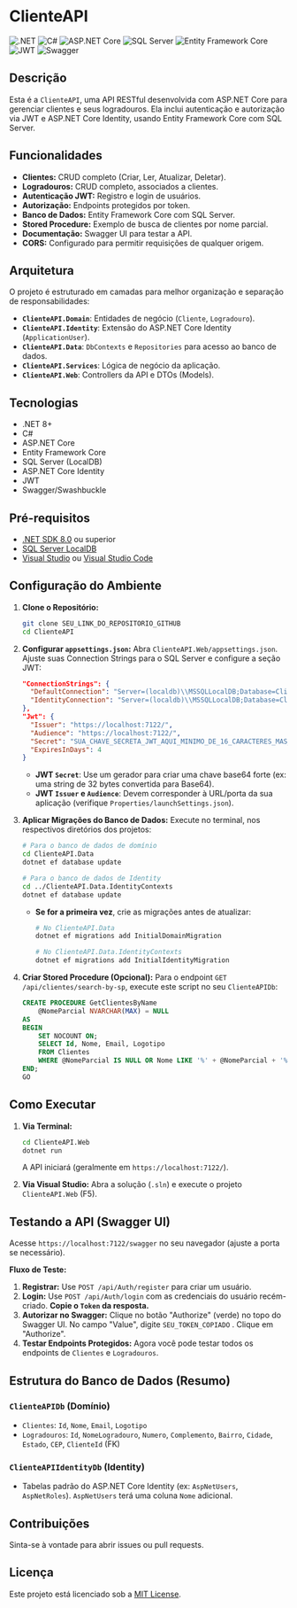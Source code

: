 # ClienteAPI

![.NET](https://img.shields.io/badge/.NET-512BD4?style=for-the-badge&logo=dotnet&logoColor=white)
![C#](https://img.shields.io/badge/C%23-239120?style=for-the-badge&logo=c-sharp&logoColor=white)
![ASP.NET Core](https://img.shields.io/badge/ASP.NET_Core-512BD4?style=for-the-badge&logo=asp.net&logoColor=white)
![SQL Server](https://img.shields.io/badge/SQL_Server-CC2927?style=for-the-badge&logo=microsoft-sql-server&logoColor=white)
![Entity Framework Core](https://img.shields.io/badge/Entity_Framework_Core-512BD4?style=for-the-badge&logo=dot-net&logoColor=white)
![JWT](https://img.shields.io/badge/JWT-000000?style=for-the-badge&logo=json-web-tokens&logoColor=black)
![Swagger](https://img.shields.io/badge/Swagger-85EA2D?style=for-the-badge&logo=swagger&logoColor=black)

## Descrição

Esta é a `ClienteAPI`, uma API RESTful desenvolvida com ASP.NET Core para gerenciar clientes e seus logradouros. Ela inclui autenticação e autorização via JWT e ASP.NET Core Identity, usando Entity Framework Core com SQL Server.

## Funcionalidades

* **Clientes:** CRUD completo (Criar, Ler, Atualizar, Deletar).
* **Logradouros:** CRUD completo, associados a clientes.
* **Autenticação JWT:** Registro e login de usuários.
* **Autorização:** Endpoints protegidos por token.
* **Banco de Dados:** Entity Framework Core com SQL Server.
* **Stored Procedure:** Exemplo de busca de clientes por nome parcial.
* **Documentação:** Swagger UI para testar a API.
* **CORS:** Configurado para permitir requisições de qualquer origem.

## Arquitetura

O projeto é estruturado em camadas para melhor organização e separação de responsabilidades:

* **`ClienteAPI.Domain`**: Entidades de negócio (`Cliente`, `Logradouro`).
* **`ClienteAPI.Identity`**: Extensão do ASP.NET Core Identity (`ApplicationUser`).
* **`ClienteAPI.Data`**: `DbContexts` e `Repositories` para acesso ao banco de dados.
* **`ClienteAPI.Services`**: Lógica de negócio da aplicação.
* **`ClienteAPI.Web`**: Controllers da API e DTOs (Models).

## Tecnologias

* .NET 8+
* C#
* ASP.NET Core
* Entity Framework Core
* SQL Server (LocalDB)
* ASP.NET Core Identity
* JWT
* Swagger/Swashbuckle

## Pré-requisitos

* [.NET SDK 8.0](https://dotnet.microsoft.com/download/dotnet/8.0) ou superior
* [SQL Server LocalDB](https://docs.microsoft.com/en-us/sql/tools/sql-server-management-studio/download-sql-server-management-studio-ssms?view=sql-server-ver16#download-ssms)
* [Visual Studio](https://visualstudio.microsoft.com/vs/) ou [Visual Studio Code](https://code.visualstudio.com/)

## Configuração do Ambiente

1.  **Clone o Repositório:**
    ```bash
    git clone SEU_LINK_DO_REPOSITORIO_GITHUB
    cd ClienteAPI
    ```

2.  **Configurar `appsettings.json`:**
    Abra `ClienteAPI.Web/appsettings.json`. Ajuste suas Connection Strings para o SQL Server e configure a seção JWT:

    ```json
    "ConnectionStrings": {
      "DefaultConnection": "Server=(localdb)\\MSSQLLocalDB;Database=ClienteAPIDb;Trusted_Connection=True;MultipleActiveResultSets=true",
      "IdentityConnection": "Server=(localdb)\\MSSQLLocalDB;Database=ClienteAPIIdentityDb;Trusted_Connection=True;MultipleActiveResultSets=true"
    },
    "Jwt": {
      "Issuer": "https://localhost:7122/", 
      "Audience": "https://localhost:7122/", 
      "Secret": "SUA_CHAVE_SECRETA_JWT_AQUI_MINIMO_DE_16_CARACTERES_MAS_RECOMENDADO_MAIS_LONGO_E_COMPLEXO",
      "ExpiresInDays": 4
    }
    ```
    * **JWT `Secret`**: Use um gerador para criar uma chave base64 forte (ex: uma string de 32 bytes convertida para Base64).
    * **JWT `Issuer` e `Audience`**: Devem corresponder à URL/porta da sua aplicação (verifique `Properties/launchSettings.json`).

3.  **Aplicar Migrações do Banco de Dados:**
    Execute no terminal, nos respectivos diretórios dos projetos:

    ```bash
    # Para o banco de dados de domínio
    cd ClienteAPI.Data
    dotnet ef database update

    # Para o banco de dados de Identity
    cd ../ClienteAPI.Data.IdentityContexts
    dotnet ef database update
    ```
    * **Se for a primeira vez**, crie as migrações antes de atualizar:
        ```bash
        # No ClienteAPI.Data
        dotnet ef migrations add InitialDomainMigration

        # No ClienteAPI.Data.IdentityContexts
        dotnet ef migrations add InitialIdentityMigration
        ```

4.  **Criar Stored Procedure (Opcional):**
    Para o endpoint `GET /api/clientes/search-by-sp`, execute este script no seu `ClienteAPIDb`:

    ```sql
    CREATE PROCEDURE GetClientesByName
        @NomeParcial NVARCHAR(MAX) = NULL
    AS
    BEGIN
        SET NOCOUNT ON;
        SELECT Id, Nome, Email, Logotipo
        FROM Clientes
        WHERE @NomeParcial IS NULL OR Nome LIKE '%' + @NomeParcial + '%';
    END;
    GO
    ```

## Como Executar

1.  **Via Terminal:**
    ```bash
    cd ClienteAPI.Web
    dotnet run
    ```
    A API iniciará (geralmente em `https://localhost:7122/`).

2.  **Via Visual Studio:**
    Abra a solução (`.sln`) e execute o projeto `ClienteAPI.Web` (F5).

## Testando a API (Swagger UI)

Acesse `https://localhost:7122/swagger` no seu navegador (ajuste a porta se necessário).

**Fluxo de Teste:**

1.  **Registrar:** Use `POST /api/Auth/register` para criar um usuário.
2.  **Login:** Use `POST /api/Auth/login` com as credenciais do usuário recém-criado. **Copie o `Token` da resposta.**
3.  **Autorizar no Swagger:** Clique no botão "Authorize" (verde) no topo do Swagger UI. No campo "Value", digite `SEU_TOKEN_COPIADO` . Clique em "Authorize".
4.  **Testar Endpoints Protegidos:** Agora você pode testar todos os endpoints de `Clientes` e `Logradouros`.

## Estrutura do Banco de Dados (Resumo)

### `ClienteAPIDb` (Domínio)

* `Clientes`: `Id`, `Nome`, `Email`, `Logotipo`
* `Logradouros`: `Id`, `NomeLogradouro`, `Numero`, `Complemento`, `Bairro`, `Cidade`, `Estado`, `CEP`, `ClienteId` (FK)

### `ClienteAPIIdentityDb` (Identity)

* Tabelas padrão do ASP.NET Core Identity (ex: `AspNetUsers`, `AspNetRoles`). `AspNetUsers` terá uma coluna `Nome` adicional.

## Contribuições

Sinta-se à vontade para abrir issues ou pull requests.

## Licença

Este projeto está licenciado sob a [MIT License](LICENSE).
